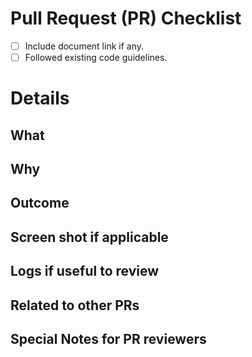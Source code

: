 # Pull Request (PR) Checklist
- [ ] Include document link if any.
- [ ] Followed existing code guidelines.

# Details
## What

## Why

## Outcome

## Screen shot if applicable

## Logs if useful to review


## Related to other PRs

## Special Notes for PR reviewers
